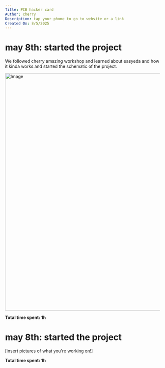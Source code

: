 ```yaml
---
Title: PCB hacker card
Author: cherry
Description: tap your phone to go to website or a link
Created On: 8/5/2025
---
```


# may 8th: started the project

We followed cherry amazing workshop and learned about easyeda and how it kinda works and started the schematic of the project.

<img width="1344" height="774" alt="Image" src="https://github.com/user-attachments/assets/a107a7a6-3ff7-4ace-aee6-5a2359a99819" />

**Total time spent: 1h**

# may 8th: started the project



[insert pictures of what you're working on!]

**Total time spent: 1h**
